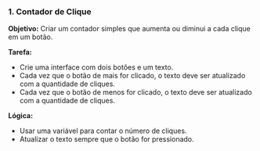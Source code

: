 ### 1. **Contador de Clique**
**Objetivo:** Criar um contador simples que aumenta ou diminui a cada clique em um botão.

**Tarefa:**
- Crie uma interface com dois botões e um texto.
- Cada vez que o botão de mais for clicado, o texto deve ser atualizado com a quantidade de cliques.
- Cada vez que o botão de menos for clicado, o texto deve ser atualizado com a quantidade de cliques.


**Lógica:**
- Usar uma variável para contar o número de cliques.
- Atualizar o texto sempre que o botão for pressionado.
